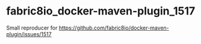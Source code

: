 # fabric8io_docker-maven-plugin_1517
Small reproducer for https://github.com/fabric8io/docker-maven-plugin/issues/1517
